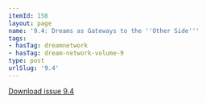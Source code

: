 ```yaml
---
itemId: 158
layout: page
name: '9.4: Dreams as Gateways to the ''Other Side'''
tags:
- hasTag: dreamnetwork
- hasTag: dream-network-volume-9
type: post
urlSlug: '9.4'
---
```

<a href="files/pdfs/Volume_9/9.4-Dream-Network-Journal-Vol-9-No-4.pdf" download="">Download issue 9.4</a>
